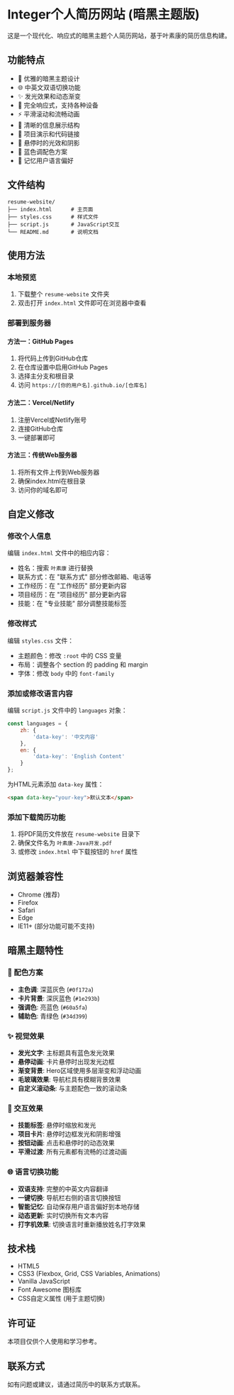 # Integer个人简历网站 (暗黑主题版)

这是一个现代化、响应式的暗黑主题个人简历网站，基于叶素康的简历信息构建。

## 功能特点

- 🌙 优雅的暗黑主题设计
- 🌐 中英文双语切换功能
- ✨ 发光效果和动态渐变
- 📱 完全响应式，支持各种设备
- ⚡ 平滑滚动和流畅动画
- 🎯 清晰的信息展示结构
- 🔗 项目演示和代码链接
- 💫 悬停时的光效和阴影
- 🎨 蓝色调配色方案
- 💾 记忆用户语言偏好

## 文件结构

```
resume-website/
├── index.html      # 主页面
├── styles.css      # 样式文件
├── script.js       # JavaScript交互
└── README.md       # 说明文档
```

## 使用方法

### 本地预览

1. 下载整个 `resume-website` 文件夹
2. 双击打开 `index.html` 文件即可在浏览器中查看

### 部署到服务器

#### 方法一：GitHub Pages

1. 将代码上传到GitHub仓库
2. 在仓库设置中启用GitHub Pages
3. 选择主分支和根目录
4. 访问 `https://[你的用户名].github.io/[仓库名]`

#### 方法二：Vercel/Netlify

1. 注册Vercel或Netlify账号
2. 连接GitHub仓库
3. 一键部署即可

#### 方法三：传统Web服务器

1. 将所有文件上传到Web服务器
2. 确保index.html在根目录
3. 访问你的域名即可

## 自定义修改

### 修改个人信息

编辑 `index.html` 文件中的相应内容：

- 姓名：搜索 `叶素康` 进行替换
- 联系方式：在 "联系方式" 部分修改邮箱、电话等
- 工作经历：在 "工作经历" 部分更新内容
- 项目经历：在 "项目经历" 部分更新内容
- 技能：在 "专业技能" 部分调整技能标签

### 修改样式

编辑 `styles.css` 文件：

- 主题颜色：修改 `:root` 中的 CSS 变量
- 布局：调整各个 section 的 padding 和 margin
- 字体：修改 `body` 中的 `font-family`

### 添加或修改语言内容

编辑 `script.js` 文件中的 `languages` 对象：

```javascript
const languages = {
    zh: {
        'data-key': '中文内容'
    },
    en: {
        'data-key': 'English Content'
    }
};
```

为HTML元素添加 `data-key` 属性：
```html
<span data-key="your-key">默认文本</span>
```

### 添加下载简历功能

1. 将PDF简历文件放在 `resume-website` 目录下
2. 确保文件名为 `叶素康-Java开发.pdf`
3. 或修改 `index.html` 中下载按钮的 `href` 属性

## 浏览器兼容性

- Chrome (推荐)
- Firefox
- Safari
- Edge
- IE11+ (部分功能可能不支持)

## 暗黑主题特性

### 🎨 配色方案
- **主色调**: 深蓝灰色 (`#0f172a`)
- **卡片背景**: 深灰蓝色 (`#1e293b`)
- **强调色**: 亮蓝色 (`#60a5fa`)
- **辅助色**: 青绿色 (`#34d399`)

### ✨ 视觉效果
- **发光文字**: 主标题具有蓝色发光效果
- **悬停动画**: 卡片悬停时出现发光边框
- **渐变背景**: Hero区域使用多层渐变和浮动动画
- **毛玻璃效果**: 导航栏具有模糊背景效果
- **自定义滚动条**: 与主题配色一致的滚动条

### 🎯 交互效果
- **技能标签**: 悬停时缩放和发光
- **项目卡片**: 悬停时边框发光和阴影增强
- **按钮动画**: 点击和悬停时的动态效果
- **平滑过渡**: 所有元素都有流畅的过渡动画

### 🌐 语言切换功能
- **双语支持**: 完整的中英文内容翻译
- **一键切换**: 导航栏右侧的语言切换按钮
- **智能记忆**: 自动保存用户语言偏好到本地存储
- **动态更新**: 实时切换所有文本内容
- **打字机效果**: 切换语言时重新播放姓名打字效果

## 技术栈

- HTML5
- CSS3 (Flexbox, Grid, CSS Variables, Animations)
- Vanilla JavaScript
- Font Awesome 图标库
- CSS自定义属性 (用于主题切换)

## 许可证

本项目仅供个人使用和学习参考。

## 联系方式

如有问题或建议，请通过简历中的联系方式联系。 
